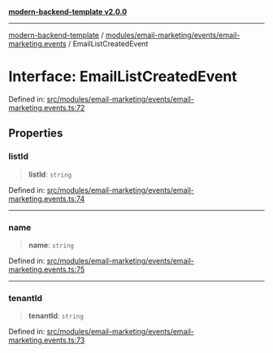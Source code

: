 [**modern-backend-template v2.0.0**](../../../../../README.md)

***

[modern-backend-template](../../../../../modules.md) / [modules/email-marketing/events/email-marketing.events](../README.md) / EmailListCreatedEvent

# Interface: EmailListCreatedEvent

Defined in: [src/modules/email-marketing/events/email-marketing.events.ts:72](https://github.com/maemreyo/saas-4cus-nodejs/blob/2a5b3f3aa11335dfa561e80e1feabb8e6084261e/src/modules/email-marketing/events/email-marketing.events.ts#L72)

## Properties

### listId

> **listId**: `string`

Defined in: [src/modules/email-marketing/events/email-marketing.events.ts:74](https://github.com/maemreyo/saas-4cus-nodejs/blob/2a5b3f3aa11335dfa561e80e1feabb8e6084261e/src/modules/email-marketing/events/email-marketing.events.ts#L74)

***

### name

> **name**: `string`

Defined in: [src/modules/email-marketing/events/email-marketing.events.ts:75](https://github.com/maemreyo/saas-4cus-nodejs/blob/2a5b3f3aa11335dfa561e80e1feabb8e6084261e/src/modules/email-marketing/events/email-marketing.events.ts#L75)

***

### tenantId

> **tenantId**: `string`

Defined in: [src/modules/email-marketing/events/email-marketing.events.ts:73](https://github.com/maemreyo/saas-4cus-nodejs/blob/2a5b3f3aa11335dfa561e80e1feabb8e6084261e/src/modules/email-marketing/events/email-marketing.events.ts#L73)

